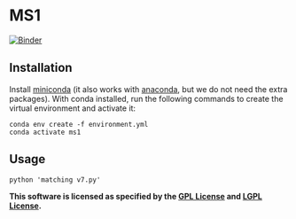 # MS1

[![Binder](https://mybinder.org/badge_logo.svg)](https://mybinder.org/v2/gh/Mesnage-Org/Mass-Spec-MS1-Analysis/jupyter?filepath=ms1-demo.ipynb)
## Installation

Install [miniconda](https://docs.conda.io/en/latest/miniconda.html) (it also works with [anaconda](https://docs.anaconda.com/anaconda/install/), but we do not need the extra packages). With conda installed, run the following commands to create the virtual environment and activate it:

```
conda env create -f environment.yml
conda activate ms1
```
## Usage

```
python 'matching v7.py' 
```

**This software is licensed as specified by the [GPL License](COPYING) and [LGPL License](COPYING.LESSER).**